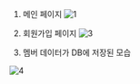 1. 메인 페이지
![1](https://github.com/user-attachments/assets/b964446a-7021-4e86-9bb8-c007a6b21ffd)




2. 회원가입 페이지
![3](https://github.com/user-attachments/assets/10161a92-415b-47ac-8a7c-9c2f5a2173d4)




3. 멤버 데이터가 DB에 저장된 모습

![4](https://github.com/user-attachments/assets/bfaaa462-ea01-483b-8b7f-0fcbf65df3ba)
